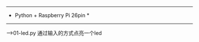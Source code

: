 ********************************
* Python + Raspberry Pi 26pin  *
********************************
-->01-led.py
    通过输入的方式点亮一个led

